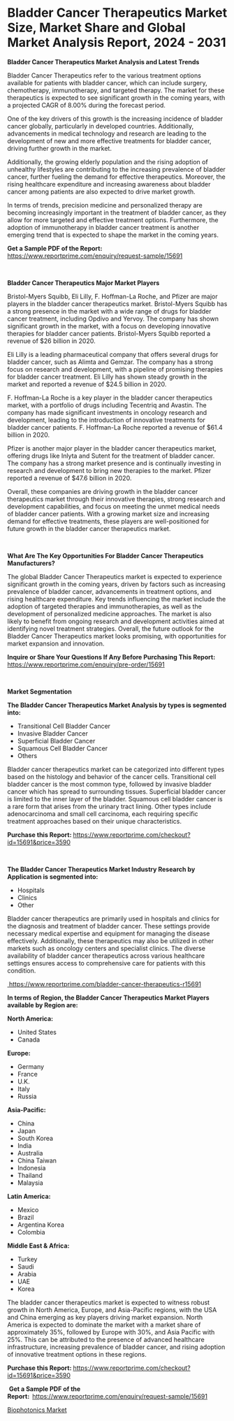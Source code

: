 <p><h1>Bladder Cancer Therapeutics Market Size, Market Share and Global Market Analysis Report, 2024 - 2031</h1></p><p><strong>Bladder Cancer Therapeutics Market Analysis and Latest Trends</strong></p>
<p><p>Bladder Cancer Therapeutics refer to the various treatment options available for patients with bladder cancer, which can include surgery, chemotherapy, immunotherapy, and targeted therapy. The market for these therapeutics is expected to see significant growth in the coming years, with a projected CAGR of 8.00% during the forecast period.</p><p>One of the key drivers of this growth is the increasing incidence of bladder cancer globally, particularly in developed countries. Additionally, advancements in medical technology and research are leading to the development of new and more effective treatments for bladder cancer, driving further growth in the market.</p><p>Additionally, the growing elderly population and the rising adoption of unhealthy lifestyles are contributing to the increasing prevalence of bladder cancer, further fueling the demand for effective therapeutics. Moreover, the rising healthcare expenditure and increasing awareness about bladder cancer among patients are also expected to drive market growth.</p><p>In terms of trends, precision medicine and personalized therapy are becoming increasingly important in the treatment of bladder cancer, as they allow for more targeted and effective treatment options. Furthermore, the adoption of immunotherapy in bladder cancer treatment is another emerging trend that is expected to shape the market in the coming years.</p></p>
<p><strong>Get a Sample PDF of the Report:&nbsp;</strong> <a href="https://www.reportprime.com/enquiry/request-sample/15691">https://www.reportprime.com/enquiry/request-sample/15691</a></p>
<p>&nbsp;</p>
<p><strong>Bladder Cancer Therapeutics Major Market Players</strong></p>
<p><p>Bristol-Myers Squibb, Eli Lilly, F. Hoffman-La Roche, and Pfizer are major players in the bladder cancer therapeutics market. Bristol-Myers Squibb has a strong presence in the market with a wide range of drugs for bladder cancer treatment, including Opdivo and Yervoy. The company has shown significant growth in the market, with a focus on developing innovative therapies for bladder cancer patients. Bristol-Myers Squibb reported a revenue of $26 billion in 2020.</p><p>Eli Lilly is a leading pharmaceutical company that offers several drugs for bladder cancer, such as Alimta and Gemzar. The company has a strong focus on research and development, with a pipeline of promising therapies for bladder cancer treatment. Eli Lilly has shown steady growth in the market and reported a revenue of $24.5 billion in 2020.</p><p>F. Hoffman-La Roche is a key player in the bladder cancer therapeutics market, with a portfolio of drugs including Tecentriq and Avastin. The company has made significant investments in oncology research and development, leading to the introduction of innovative treatments for bladder cancer patients. F. Hoffman-La Roche reported a revenue of $61.4 billion in 2020.</p><p>Pfizer is another major player in the bladder cancer therapeutics market, offering drugs like Inlyta and Sutent for the treatment of bladder cancer. The company has a strong market presence and is continually investing in research and development to bring new therapies to the market. Pfizer reported a revenue of $47.6 billion in 2020.</p><p>Overall, these companies are driving growth in the bladder cancer therapeutics market through their innovative therapies, strong research and development capabilities, and focus on meeting the unmet medical needs of bladder cancer patients. With a growing market size and increasing demand for effective treatments, these players are well-positioned for future growth in the bladder cancer therapeutics market.</p></p>
<p>&nbsp;</p>
<p><strong>What Are The Key Opportunities For Bladder Cancer Therapeutics Manufacturers?</strong></p>
<p><p>The global Bladder Cancer Therapeutics market is expected to experience significant growth in the coming years, driven by factors such as increasing prevalence of bladder cancer, advancements in treatment options, and rising healthcare expenditure. Key trends influencing the market include the adoption of targeted therapies and immunotherapies, as well as the development of personalized medicine approaches. The market is also likely to benefit from ongoing research and development activities aimed at identifying novel treatment strategies. Overall, the future outlook for the Bladder Cancer Therapeutics market looks promising, with opportunities for market expansion and innovation.</p></p>
<p><strong>Inquire or Share Your Questions If Any Before Purchasing This Report:</strong> <a href="https://www.reportprime.com/enquiry/pre-order/15691">https://www.reportprime.com/enquiry/pre-order/15691</a></p>
<p>&nbsp;</p>
<p><strong>Market Segmentation</strong></p>
<p><strong>The Bladder Cancer Therapeutics Market Analysis by types is segmented into:</strong></p>
<p><ul><li>Transitional Cell Bladder Cancer</li><li>Invasive Bladder Cancer</li><li>Superficial Bladder Cancer</li><li>Squamous Cell Bladder Cancer</li><li>Others</li></ul></p>
<p><p>Bladder cancer therapeutics market can be categorized into different types based on the histology and behavior of the cancer cells. Transitional cell bladder cancer is the most common type, followed by invasive bladder cancer which has spread to surrounding tissues. Superficial bladder cancer is limited to the inner layer of the bladder. Squamous cell bladder cancer is a rare form that arises from the urinary tract lining. Other types include adenocarcinoma and small cell carcinoma, each requiring specific treatment approaches based on their unique characteristics.</p></p>
<p><strong>Purchase this Report:&nbsp;</strong><a href="https://www.reportprime.com/checkout?id=15691&price=3590">https://www.reportprime.com/checkout?id=15691&price=3590</a></p>
<p>&nbsp;</p>
<p><strong>The Bladder Cancer Therapeutics Market Industry Research by Application is segmented into:</strong></p>
<p><ul><li>Hospitals</li><li>Clinics</li><li>Other</li></ul></p>
<p><p>Bladder cancer therapeutics are primarily used in hospitals and clinics for the diagnosis and treatment of bladder cancer. These settings provide necessary medical expertise and equipment for managing the disease effectively. Additionally, these therapeutics may also be utilized in other markets such as oncology centers and specialist clinics. The diverse availability of bladder cancer therapeutics across various healthcare settings ensures access to comprehensive care for patients with this condition.</p></p>
<p><a href="https://www.reportprime.com/bladder-cancer-therapeutics-r15691">&nbsp;https://www.reportprime.com/bladder-cancer-therapeutics-r15691</a></p>
<p><strong>In terms of Region, the Bladder Cancer Therapeutics Market Players available by Region are:</strong></p>
<p>
    <p> <strong> North America: </strong>
        <ul>
            <li>United States</li>
            <li>Canada</li>
        </ul>
        </p> 
    <p> <strong> Europe: </strong>
        <ul>
            <li>Germany</li>
            <li>France</li>
            <li>U.K.</li>
            <li>Italy</li>
            <li>Russia</li>
        </ul>
        </p> 
    <p> <strong> Asia-Pacific: </strong>
        <ul>
            <li>China</li>
            <li>Japan</li>
            <li>South Korea</li>
            <li>India</li>
            <li>Australia</li>
            <li>China Taiwan</li>
            <li>Indonesia</li>
            <li>Thailand</li>
            <li>Malaysia</li>
        </ul>
        </p> 
    <p> <strong> Latin America: </strong>
        <ul>
            <li>Mexico</li>
            <li>Brazil</li>
            <li>Argentina Korea</li>
            <li>Colombia</li>
        </ul>
        </p> 
    <p> <strong> Middle East & Africa: </strong>
        <ul>
            <li>Turkey</li>
            <li>Saudi</li>
            <li>Arabia</li>
            <li>UAE</li>
            <li>Korea</li>
        </ul>
    </p>
    </p>
<p><p>The bladder cancer therapeutics market is expected to witness robust growth in North America, Europe, and Asia-Pacific regions, with the USA and China emerging as key players driving market expansion. North America is expected to dominate the market with a market share of approximately 35%, followed by Europe with 30%, and Asia Pacific with 25%. This can be attributed to the presence of advanced healthcare infrastructure, increasing prevalence of bladder cancer, and rising adoption of innovative treatment options in these regions.</p></p>
<p><strong>Purchase this Report: </strong><a href="https://www.reportprime.com/checkout?id=15691&price=3590">https://www.reportprime.com/checkout?id=15691&price=3590</a></p>
<p>&nbsp;<strong>Get a Sample PDF of the Report:&nbsp;&nbsp;</strong><a href="https://www.reportprime.com/enquiry/request-sample/15691">https://www.reportprime.com/enquiry/request-sample/15691</a></p>
<p><strong></strong></p>
<p><p><a href="https://github.com/edytherolanlouisejk1miz0wig/Market-Research-Report-List-2/blob/main/biophotonics-market.md">Biophotonics Market</a></p></p>